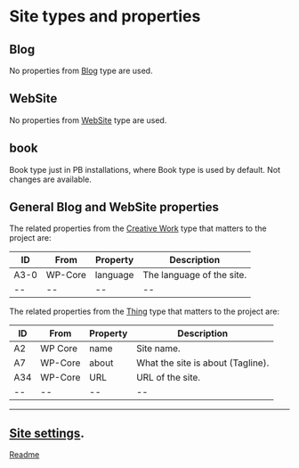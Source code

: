 # Site types and properties

## Blog

No properties from [Blog](https://schema.org/Blog "https://schema.org/Blog") type are used.

## WebSite

No properties from [WebSite](https://schema.org/WebSite "https://schema.org/WebSite") type are used.

## book
Book type just in PB installations, where Book type is used by default. Not changes are available.

## General Blog and WebSite properties

The related properties from the [Creative Work](https://schema.org/CreativeWork "https://schema.org/CreativeWork") type that matters to the project are:

| ID   | From    | Property | Description               |
| --   | ------- | -------- | ------------------------- |
| A3-0 | WP-Core | language | The language of the site. |
| --   | --      | --       | --                        |

The related properties from the [Thing](https://schema.org/Thing "https://schema.org/Thing") type that matters to the project are:

| ID  | From    | Property | Description                       |
| --- | ------- | -------- | --------------------------------- |
| A2  | WP Core | name     | Site name.                        |
| A7  | WP-Core | about    | What the site is about (Tagline). |
| A34 | WP-Core | URL      | URL of the site.                  |
| --  | --      | --       | --                                |


---

[Site settings](/doc/doc-metadata-site.md).
---

[Readme](//Readme.md)
